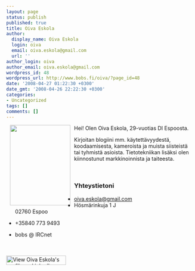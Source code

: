 ```yaml
---
layout: page
status: publish
published: true
title: Oiva Eskola
author:
  display_name: Oiva Eskola
  login: oiva
  email: oiva.eskola@gmail.com
  url: ''
author_login: oiva
author_email: oiva.eskola@gmail.com
wordpress_id: 48
wordpress_url: http://www.bobs.fi/oiva/?page_id=48
date: '2008-04-27 01:22:30 +0300'
date_gmt: '2008-04-26 22:22:30 +0300'
categories:
- Uncategorized
tags: []
comments: []
---
```

<p><img class="size-full wp-image-34" style="margin-left: 10px; margin-right: 10px; margin-top: 0px; margin-bottom: 0px; float: left;" title="Oiva" src="http://www.bobs.fi/oiva/wp-content/uploads/2008/03/oeskola2.jpg" alt="" width="162" height="216" />Hei! Olen Oiva Eskola, 29-vuotias DI Espoosta.</p>
<p>Kirjoitan blogiini mm. k&auml;ytett&auml;vyydest&auml;, koodaamisesta, kameroista ja muista siisteist&auml; tai tyhmist&auml; asioista. Tietotekniikan lis&auml;ksi olen kiinnostunut markkinoinnista ja taiteesta.</p>
<p>&nbsp;</p>
<h3>Yhteystietoni</h3>
<div class="vcard">
<ul>
<li class="email"><a href="mailto:oiva.eskola@gmail.com">oiva.eskola@gmail.com</a></li>
<li>
<div class="adr"><span class="street-address">H&ouml;sm&auml;rinkuja 1 J</span><br />
<span class="postal-code">02760</span> <span class="locality">Espoo</span></div></li></p>
<li>
<div class="tel">+35840 773 9493</div></li></p>
<li><span class="fn nickname">bobs</span> @ IRCnet</li>
</ul><br />
</div><br />
<a title="Oivan profiili Linked in -palvelussa" href="http://www.linkedin.com/pub/3/839/6b8"><img src="http://www.linkedin.com/img/webpromo/btn_viewmy_160x25.gif" alt="View Oiva Eskola's profile on LinkedIn" width="160" height="25" border="0" /></a></p>
